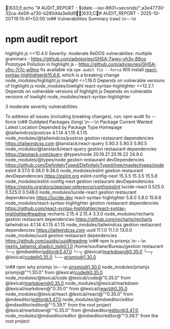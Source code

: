 ]633;E;echo "# AUDIT_REPORT - $(date --iso-8601=seconds)";a3e47730-32ca-4e59-a730-b280dda3e6d9]633;C# AUDIT_REPORT - 2025-10-20T19:15:41+02:00
\n## Vulnerabilities Summary (raw)
\n---\n
# npm audit report

highlight.js  <=10.4.0
Severity: moderate
ReDOS vulnerabities: multiple grammars - https://github.com/advisories/GHSA-7wwv-vh3v-89cq
Prototype Pollution in highlight.js - https://github.com/advisories/GHSA-vfrc-7r7c-w9mx
fix available via `npm audit fix --force`
Will install react-syntax-highlighter@15.6.6, which is a breaking change
node_modules/highlight.js
  lowlight  <=1.16.0
  Depends on vulnerable versions of highlight.js
  node_modules/lowlight
    react-syntax-highlighter  <=12.2.1
    Depends on vulnerable versions of highlight.js
    Depends on vulnerable versions of lowlight
    node_modules/react-syntax-highlighter

3 moderate severity vulnerabilities

To address all issues (including breaking changes), run:
  npm audit fix --force
\n## Outdated Packages (long)
\n---\n
Package                    Current    Wanted   Latest  Location                               Depended by         Package Type     Homepage
@tailwindcss/postcss        4.1.14    4.1.15   4.1.15  node_modules/@tailwindcss/postcss      gestion restaurant  dependencies     https://tailwindcss.com
@tanstack/react-query       5.90.3    5.90.5   5.90.5  node_modules/@tanstack/react-query     gestion restaurant  dependencies     https://tanstack.com/query
@types/node               20.19.21  20.19.22   24.9.0  node_modules/@types/node               gestion restaurant  devDependencies  https://github.com/DefinitelyTyped/DefinitelyTyped/tree/master/types/node
eslint                      9.37.0    9.38.0   9.38.0  node_modules/eslint                    gestion restaurant  devDependencies  https://eslint.org
eslint-config-next          15.3.5    15.3.5   15.5.6  node_modules/eslint-config-next        gestion restaurant  devDependencies  https://nextjs.org/docs/app/api-reference/config/eslint
lucide-react               0.525.0   0.525.0  0.546.0  node_modules/lucide-react              gestion restaurant  dependencies     https://lucide.dev
react-syntax-highlighter     5.8.0     5.8.0   15.6.6  node_modules/react-syntax-highlighter  gestion restaurant  dependencies     https://github.com/react-syntax-highlighter/react-syntax-highlighter#readme
recharts                    2.15.4    2.15.4    3.3.0  node_modules/recharts                  gestion restaurant  dependencies     https://github.com/recharts/recharts
tailwindcss                 4.1.14    4.1.15   4.1.15  node_modules/tailwindcss               gestion restaurant  dependencies     https://tailwindcss.com
uuid                        11.1.0    11.1.0   13.0.0  node_modules/uuid                      gestion restaurant  dependencies     https://github.com/uuidjs/uuid#readme
\n## npm ls prismjs
\n---\n
nextjs_tailwind_shadcn_ts@0.1.0 /home/soufiane/Bureau/gestion restaurant
└─┬ @mdxeditor/editor@3.47.0
  └─┬ @lexical/markdown@0.35.0
    └─┬ @lexical/code@0.35.0
      └── prismjs@1.30.0

\n## npm why prismjs
\n---\n
prismjs@1.30.0
node_modules/prismjs
  prismjs@"^1.30.0" from @lexical/code@0.35.0
  node_modules/@lexical/code
    @lexical/code@"0.35.0" from @lexical/markdown@0.35.0
    node_modules/@lexical/markdown
      @lexical/markdown@"0.35.0" from @lexical/react@0.35.0
      node_modules/@lexical/react
        @lexical/react@"^0.35.0" from @mdxeditor/editor@3.47.0
        node_modules/@mdxeditor/editor
          @mdxeditor/editor@"^3.39.1" from the root project
      @lexical/markdown@"^0.35.0" from @mdxeditor/editor@3.47.0
      node_modules/@mdxeditor/editor
        @mdxeditor/editor@"^3.39.1" from the root project
